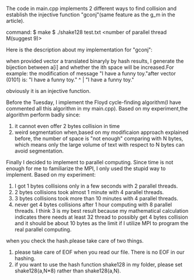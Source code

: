 The code in main.cpp implements 2 different ways to find collision and establish the injective function "gconj"(same feature as the g_m in the article).

command:
$ make
$ ./shake128 test.txt <number of bytes N> <number of parallel thread M(suggest 9)>


Here is the description about my implementation for "gconj":

when provided vector<bool> a translated binaryly by hash results, I generate the bijection between a[i] and whether the ith space will be increased.For example: the modification of message "I have a funny toy."after vector (0101) is:
"I have  a funny  toy."
       ^
       |
"I have a funny toy."

obviously it is an injective function.

Before the Tuesday, I implement the Floyd cycle-finding algorithm(I have commented all this algorithm in my main.cpp). Based on my experiment,the algorithm perform badly since:
1. it cannot even offer 2 bytes collision in time
2. weird segmentation when,based on my modificaion approach explained before, the number of space is "not enough" comparing with N bytes, which means only the large volume of text with respect to N bytes can avoid segmentation.

Finally I decided to implement to parallel computing. Since time is not enough for me to familiarize the MPI, I only used the stupid way to implement. Based on my experiment:
1. I got 1 bytes collisions only in a few seconds with 2 parallel threads.
2. 2 bytes collisions took almost 1 minute with 4 parallel threads.
3. 3 bytes collisions took more than 10 minutes with 4 parallel threads.
4. never get 4 bytes collisions after 1 hour computing with 8 parallel threads.
I think 3 is my best result because my mathematical calculation indicates there needs at least 32 thread to possibly get 4 bytes collision and it should be about 10 bytes as the limit if I utilize MPI to program the real parallel computing.

when you check the hash.please take care of two things.

1. please take care of EOF when you read our file. There is no EOF in our hashing.
2. if you want to use the hash function shake128 in my folder, please set shake128(a,N*8) rather than shake128(a,N).
 
